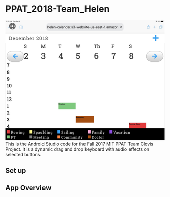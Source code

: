 # PPAT_2018-Team_Helen
![Screenshot](helen.JPG)
This is the Android Studio code for the Fall 2017 MIT PPAT Team Clovis Project. It is a dynamic drag and drop keyboard with audio effects on selected buttons.
## Set up

## App Overview
